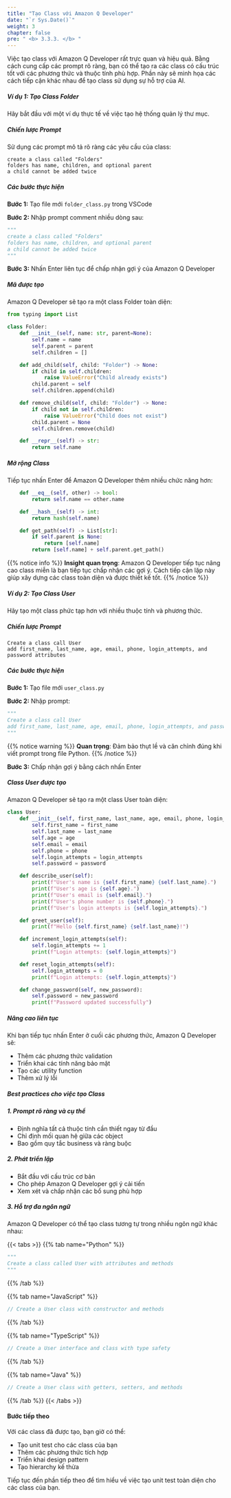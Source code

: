 ```yaml
---
title: "Tạo Class với Amazon Q Developer"
date: "`r Sys.Date()`"
weight: 3
chapter: false
pre: " <b> 3.3.3. </b> "
---
```


Việc tạo class với Amazon Q Developer rất trực quan và hiệu quả. Bằng cách cung cấp các prompt rõ ràng, bạn có thể tạo ra các class có cấu trúc tốt với các phương thức và thuộc tính phù hợp. Phần này sẽ minh họa các cách tiếp cận khác nhau để tạo class sử dụng sự hỗ trợ của AI.

##### Ví dụ 1: Tạo Class Folder

Hãy bắt đầu với một ví dụ thực tế về việc tạo hệ thống quản lý thư mục.

##### Chiến lược Prompt
Sử dụng các prompt mô tả rõ ràng các yêu cầu của class:

```text
create a class called "Folders"
folders has name, children, and optional parent
a child cannot be added twice
```

##### Các bước thực hiện

**Bước 1:** Tạo file mới `folder_class.py` trong VSCode

**Bước 2:** Nhập prompt comment nhiều dòng sau:

```python
"""
create a class called "Folders"
folders has name, children, and optional parent
a child cannot be added twice
"""
```

**Bước 3:** Nhấn Enter liên tục để chấp nhận gợi ý của Amazon Q Developer

##### Mã được tạo

Amazon Q Developer sẽ tạo ra một class Folder toàn diện:

```python
from typing import List

class Folder:
    def __init__(self, name: str, parent=None):
        self.name = name
        self.parent = parent
        self.children = []

    def add_child(self, child: "Folder") -> None:
        if child in self.children:
            raise ValueError("Child already exists")
        child.parent = self
        self.children.append(child)

    def remove_child(self, child: "Folder") -> None:
        if child not in self.children:
            raise ValueError("Child does not exist")
        child.parent = None
        self.children.remove(child)

    def __repr__(self) -> str:
        return self.name
```

##### Mở rộng Class

Tiếp tục nhấn Enter để Amazon Q Developer thêm nhiều chức năng hơn:

```python
    def __eq__(self, other) -> bool:
        return self.name == other.name

    def __hash__(self) -> int:
        return hash(self.name)

    def get_path(self) -> List[str]:
        if self.parent is None:
            return [self.name]
        return [self.name] + self.parent.get_path()
```

{{% notice info %}}
**Insight quan trọng**: Amazon Q Developer tiếp tục nâng cao class miễn là bạn tiếp tục chấp nhận các gợi ý. Cách tiếp cận lặp này giúp xây dựng các class toàn diện và được thiết kế tốt.
{{% /notice %}}

##### Ví dụ 2: Tạo Class User

Hãy tạo một class phức tạp hơn với nhiều thuộc tính và phương thức.

##### Chiến lược Prompt

```text
Create a class call User
add first_name, last_name, age, email, phone, login_attempts, and password attributes
```

##### Các bước thực hiện

**Bước 1:** Tạo file mới `user_class.py`

**Bước 2:** Nhập prompt:

```python
"""
Create a class call User
add first_name, last_name, age, email, phone, login_attempts, and password attributes
"""
```

{{% notice warning %}}
**Quan trọng**: Đảm bảo thụt lề và căn chỉnh đúng khi viết prompt trong file Python.
{{% /notice %}}

**Bước 3:** Chấp nhận gợi ý bằng cách nhấn Enter

##### Class User được tạo

Amazon Q Developer sẽ tạo ra một class User toàn diện:

```python
class User:
    def __init__(self, first_name, last_name, age, email, phone, login_attempts, password): 
        self.first_name = first_name 
        self.last_name = last_name 
        self.age = age
        self.email = email 
        self.phone = phone 
        self.login_attempts = login_attempts
        self.password = password

    def describe_user(self):
        print(f"User's name is {self.first_name} {self.last_name}.")
        print(f"User's age is {self.age}.")
        print(f"User's email is {self.email}.")
        print(f"User's phone number is {self.phone}.")
        print(f"User's login attempts is {self.login_attempts}.")

    def greet_user(self):
        print(f"Hello {self.first_name} {self.last_name}!")

    def increment_login_attempts(self):
        self.login_attempts += 1
        print(f"Login attempts: {self.login_attempts}")

    def reset_login_attempts(self):
        self.login_attempts = 0
        print(f"Login attempts: {self.login_attempts}")

    def change_password(self, new_password):
        self.password = new_password
        print(f"Password updated successfully")
```

##### Nâng cao liên tục

Khi bạn tiếp tục nhấn Enter ở cuối các phương thức, Amazon Q Developer sẽ:

- Thêm các phương thức validation
- Triển khai các tính năng bảo mật
- Tạo các utility function
- Thêm xử lý lỗi

##### Best practices cho việc tạo Class

##### 1. Prompt rõ ràng và cụ thể
- Định nghĩa tất cả thuộc tính cần thiết ngay từ đầu
- Chỉ định mối quan hệ giữa các object
- Bao gồm quy tắc business và ràng buộc

##### 2. Phát triển lặp
- Bắt đầu với cấu trúc cơ bản
- Cho phép Amazon Q Developer gợi ý cải tiến
- Xem xét và chấp nhận các bổ sung phù hợp

##### 3. Hỗ trợ đa ngôn ngữ
Amazon Q Developer có thể tạo class tương tự trong nhiều ngôn ngữ khác nhau:

{{< tabs >}}
{{% tab name="Python" %}}
```python
"""
Create a class called User with attributes and methods
"""
```
{{% /tab %}}

{{% tab name="JavaScript" %}}
```javascript
// Create a User class with constructor and methods
```
{{% /tab %}}

{{% tab name="TypeScript" %}}
```typescript
// Create a User interface and class with type safety
```
{{% /tab %}}

{{% tab name="Java" %}}
```java
// Create a User class with getters, setters, and methods
```
{{% /tab %}}
{{< /tabs >}}

#### Bước tiếp theo

Với các class đã được tạo, bạn giờ có thể:
- Tạo unit test cho các class của bạn
- Thêm các phương thức tích hợp
- Triển khai design pattern
- Tạo hierarchy kế thừa

Tiếp tục đến phần tiếp theo để tìm hiểu về việc tạo unit test toàn diện cho các class của bạn.